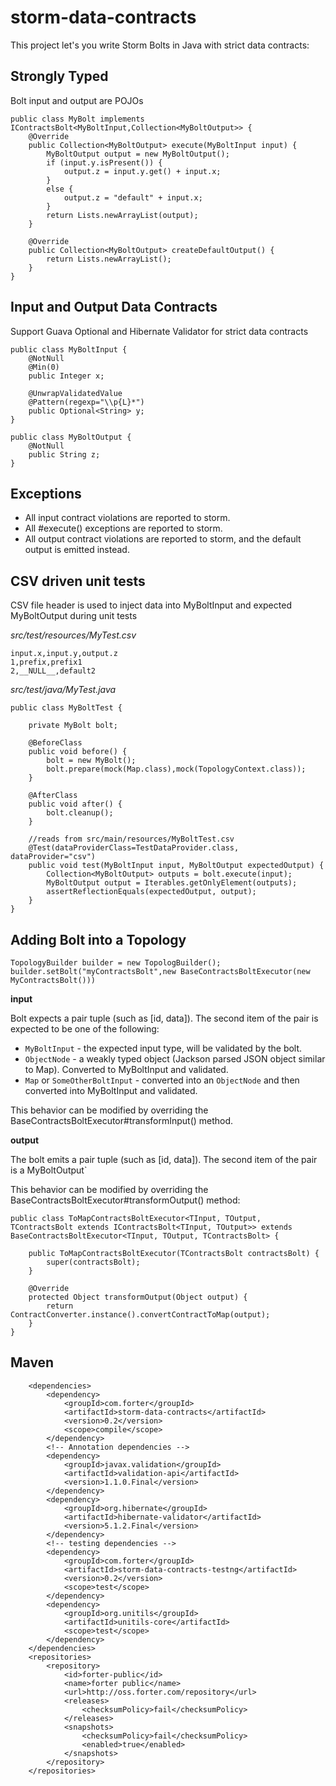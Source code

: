 storm-data-contracts
====================

This project let's you write Storm Bolts in Java with strict data contracts:

Strongly Typed
--------------
Bolt input and output are POJOs
```
public class MyBolt implements IContractsBolt<MyBoltInput,Collection<MyBoltOutput>> {
    @Override
    public Collection<MyBoltOutput> execute(MyBoltInput input) {
        MyBoltOutput output = new MyBoltOutput();
        if (input.y.isPresent()) {
            output.z = input.y.get() + input.x;
        }
        else {
            output.z = "default" + input.x;
        }
        return Lists.newArrayList(output);
    }

    @Override
    public Collection<MyBoltOutput> createDefaultOutput() {
        return Lists.newArrayList();
    }
}
```

Input and Output Data Contracts
-------------------------------
Support Guava Optional and Hibernate Validator for strict data contracts
```
public class MyBoltInput {
    @NotNull
    @Min(0)
    public Integer x;

    @UnwrapValidatedValue
    @Pattern(regexp="\\p{L}*")
    public Optional<String> y;
}

public class MyBoltOutput {
    @NotNull
    public String z;
}
```


Exceptions
----------
* All input contract violations are reported to storm.
* All #execute() exceptions are reported to storm.
* All output contract violations are reported to storm, and the default output is emitted instead.

CSV driven unit tests 
---------------------
CSV file header is used to inject data into MyBoltInput and expected MyBoltOutput during unit tests

*src/test/resources/MyTest.csv*

```
input.x,input.y,output.z
1,prefix,prefix1
2,__NULL__,default2
```

*src/test/java/MyTest.java*

```
public class MyBoltTest {

    private MyBolt bolt;

    @BeforeClass
    public void before() {
        bolt = new MyBolt();
        bolt.prepare(mock(Map.class),mock(TopologyContext.class));
    }

    @AfterClass
    public void after() {
        bolt.cleanup();
    }

    //reads from src/main/resources/MyBoltTest.csv
    @Test(dataProviderClass=TestDataProvider.class, dataProvider="csv")
    public void test(MyBoltInput input, MyBoltOutput expectedOutput) {
        Collection<MyBoltOutput> outputs = bolt.execute(input);
        MyBoltOutput output = Iterables.getOnlyElement(outputs);
        assertReflectionEquals(expectedOutput, output);
    }
}
```

Adding Bolt into a Topology
---------------------------
```
TopologyBuilder builder = new TopologBuilder();
builder.setBolt("myContractsBolt",new BaseContractsBoltExecutor(new MyContractsBolt()))

```

**input**

Bolt expects a pair tuple (such as [id, data]). 
The second item of the pair is expected to be one of the following:
* `MyBoltInput` - the expected input type, will be validated by the bolt.
* `ObjectNode` - a weakly typed object (Jackson parsed JSON object similar to Map). Converted to MyBoltInput and validated.
* `Map` or `SomeOtherBoltInput` - converted into an `ObjectNode` and then converted into MyBoltInput and validated.

This behavior can be modified by overriding the BaseContractsBoltExecutor#transformInput() method.

**output**

The bolt emits a pair tuple (such as [id, data]).
The second item of the pair is a MyBoltOutput`

This behavior can be modified by overriding the BaseContractsBoltExecutor#transformOutput() method:
```
public class ToMapContractsBoltExecutor<TInput, TOutput, TContractsBolt extends IContractsBolt<TInput, TOutput>> extends BaseContractsBoltExecutor<TInput, TOutput, TContractsBolt> {

    public ToMapContractsBoltExecutor(TContractsBolt contractsBolt) {
        super(contractsBolt);
    }

    @Override
    protected Object transformOutput(Object output) {
        return ContractConverter.instance().convertContractToMap(output);
    }
}
```

Maven
-----
```
    <dependencies>
        <dependency>
            <groupId>com.forter</groupId>
            <artifactId>storm-data-contracts</artifactId>
            <version>0.2</version>
            <scope>compile</scope>
        </dependency>
        <!-- Annotation dependencies -->
        <dependency>
            <groupId>javax.validation</groupId>
            <artifactId>validation-api</artifactId>
            <version>1.1.0.Final</version>
        </dependency>
        <dependency>
            <groupId>org.hibernate</groupId>
            <artifactId>hibernate-validator</artifactId>
            <version>5.1.2.Final</version>
        </dependency>
        <!-- testing dependencies -->
        <dependency>
            <groupId>com.forter</groupId>
            <artifactId>storm-data-contracts-testng</artifactId>
            <version>0.2</version>
            <scope>test</scope>
        </dependency>
        <dependency>
            <groupId>org.unitils</groupId>
            <artifactId>unitils-core</artifactId>
            <scope>test</scope>
        </dependency>
    </dependencies>
    <repositories>
        <repository>
            <id>forter-public</id>
            <name>forter public</name>
            <url>http://oss.forter.com/repository</url>
            <releases>
                <checksumPolicy>fail</checksumPolicy>
            </releases>
            <snapshots>
                <checksumPolicy>fail</checksumPolicy>
                <enabled>true</enabled>
            </snapshots>
        </repository>
    </repositories>
```
